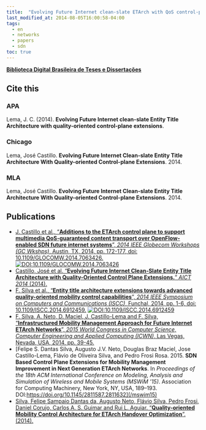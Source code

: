 ```yaml
---
title:  "Evolving Future Internet clean-slate ETArch with QoS control-plane extensions"
last_modified_at: 2014-08-05T16:00:58-04:00
tags:
  - en
  - networks
  - papers
  - sdn
toc: true
---
```


[**Biblioteca Digital Brasileira de Teses e Dissertações**](http://bdtd.ibict.br/vufind/Record/UFRN_7ccf2b703d54b0fd8cc548ccd747339a)


## Cite this

### APA
Lema, J. C. (2014). **Evolving Future Internet clean-slate Entity Title Architecture with quality-oriented control-plane extensions**.

### Chicago
Lema, José Castillo. **Evolving Future Internet Clean-slate Entity Title Architecture With Quality-oriented Control-plane Extensions**. 2014.

### MLA
Lema, José Castillo. **Evolving Future Internet Clean-slate Entity Title Architecture With Quality-oriented Control-plane Extensions**. 2014.

## Publications

- [J. Castillo et al., “**Additions to the ETArch control plane to support multimedia QoS-guaranteed content transport over OpenFlow-enabled SDN future internet systems**”, *2014 IEEE Globecom Workshops (GC Wkshps)*, Austin, TX, 2014, pp. 172-177, doi: 10.1109/GLOCOMW.2014.7063426.](/globecom14) [![DOI:10.1109/GLOCOMW.2014.7063426](https://zenodo.org/badge/DOI/10.1109/GLOCOMW.2014.7063426.svg)](https://doi.org/10.1109/GLOCOMW.2014.7063426)
- [Castillo, José et al. “**Evolving Future Internet Clean-Slate Entity Title Architecture with Quality-Oriented Control Plane Extensions.**” *AICT 2014* (2014).](/aict14)
- [F. Silva et al., “**Entity title architecture extensions towards advanced quality-oriented mobility control capabilities**”, *2014 IEEE Symposium on Computers and Communications (ISCC)*, Funchal, 2014, pp. 1-6, doi: 10.1109/ISCC.2014.6912459.](/iscc14) [![DOI:10.1109/ISCC.2014.6912459](https://zenodo.org/badge/DOI/10.1109/ISCC.2014.6912459.svg)](https://doi.org/10.1109/ISCC.2014.6912459)
- [F. Silva, A. Neto, D. Maciel, J. Castillo-Lema and F. Silva, “**Infrastructured Mobility Management Approach for Future Internet ETArch Networks**”, *2015 World Congress in Computer Science, Computer Engineering and Applied Computing (ICWN)*, Las Vegas, Nevada, USA, 2014, pp. 39-45.](/icwn15)
- [Felipe S. Dantas Silva, Augusto J.V. Neto, Douglas Braz Maciel, Jose Castillo-Lema, Flávio de Oliveira Silva, and Pedro Frosi Rosa. 2015. **SDN Based Control Plane Extensions for Mobility Management Improvement in Next Generation ETArch Networks**. In *Proceedings of the 18th ACM International Conference on Modeling, Analysis and Simulation of Wireless and Mobile Systems (MSWiM ’15)*. Association for Computing Machinery, New York, NY, USA, 189–193. DOI:https://doi.org/10.1145/2811587.2811632](/mswim15)
- [Silva, Felipe Sampaio Dantas da, Augusto Neto, Flávio Silva, Pedro Frosi, Daniel Corujo, Carlos A. S. Guimar and Rui L. Aguiar. “**Quality-oriented Mobility Control Architecture for ETArch Handover Optimization**”. (2014).](/sbrc14)